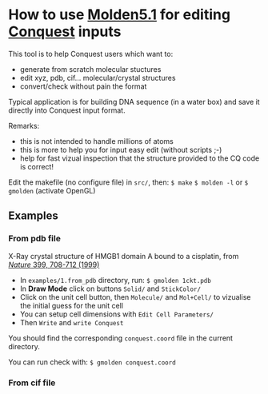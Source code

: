# How to use [Molden5.1](http://cheminf.cmbi.ru.nl/molden/) for editing  [Conquest](http://www.order-n.org) inputs
This tool is to help Conquest users which want to:
- generate from scratch molecular stuctures
- edit xyz, pdb, cif... molecular/crystal structures 
- convert/check without pain the format

Typical application is for building DNA sequence (in a water box) and save it directly into Conquest input format.

Remarks:
- this is not intended to handle millions of atoms
- this is more to help you for input easy edit (without scripts ;-)
- help for fast vizual inspection that the structure provided to the CQ code is correct!

Edit the makefile (no configure file) in `src/`, then:
`$ make`
`$ molden -l` or `$ gmolden` (activate OpenGL)

## Examples
### From pdb file
X-Ray crystal structure of HMGB1 domain A bound to a cisplatin, from [*Nature* 399, 708-712 (1999)](https://www.rcsb.org/structure/1CKT)

- In `examples/1.from_pdb` directory, run:
`$ gmolden 1ckt.pdb` 
- In **Draw Mode** click on buttons `Solid/` and `StickColor/`
- Click on the unit cell button, then `Molecule/` and `Mol+Cell/` to
vizualise the initial guess for the unit cell
- You can setup cell dimensions with `Edit Cell Parameters/`
- Then `Write` and `write Conquest`

You should find the corresponding `conquest.coord` file in the current
directory.

You can run check with:
`$ gmolden conquest.coord` 


### From cif file

